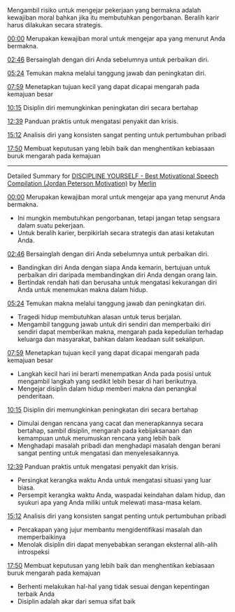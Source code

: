 Mengambil risiko untuk mengejar pekerjaan yang bermakna adalah kewajiban moral bahkan jika itu membutuhkan pengorbanan. Beralih karir harus dilakukan secara strategis.

[00:00](https://www.youtube.com/watch?v=rhjiANJVR6g&t=0) Merupakan kewajiban moral untuk mengejar apa yang menurut Anda bermakna.

[02:46](https://www.youtube.com/watch?v=rhjiANJVR6g&t=166) Bersainglah dengan diri Anda sebelumnya untuk perbaikan diri.

[05:24](https://www.youtube.com/watch?v=rhjiANJVR6g&t=324) Temukan makna melalui tanggung jawab dan peningkatan diri.

[07:59](https://www.youtube.com/watch?v=rhjiANJVR6g&t=479) Menetapkan tujuan kecil yang dapat dicapai mengarah pada kemajuan besar

[10:15](https://www.youtube.com/watch?v=rhjiANJVR6g&t=615) Disiplin diri memungkinkan peningkatan diri secara bertahap

[12:39](https://www.youtube.com/watch?v=rhjiANJVR6g&t=759) Panduan praktis untuk mengatasi penyakit dan krisis.

[15:12](https://www.youtube.com/watch?v=rhjiANJVR6g&t=912) Analisis diri yang konsisten sangat penting untuk pertumbuhan pribadi

[17:50](https://www.youtube.com/watch?v=rhjiANJVR6g&t=1070) Membuat keputusan yang lebih baik dan menghentikan kebiasaan buruk mengarah pada kemajuan

---------------------------------

Detailed Summary for [DISCIPLINE YOURSELF -  Best Motivational Speech Compilation (Jordan Peterson Motivation)](https://www.youtube.com/watch?v=rhjiANJVR6g) by [Merlin](https://merlin.foyer.work/)

[00:00](https://www.youtube.com/watch?v=rhjiANJVR6g&t=0) Merupakan kewajiban moral untuk mengejar apa yang menurut Anda bermakna.
- Ini mungkin membutuhkan pengorbanan, tetapi jangan tetap sengsara dalam suatu pekerjaan.
- Untuk beralih karier, berpikirlah secara strategis dan atasi ketakutan Anda.

[02:46](https://www.youtube.com/watch?v=rhjiANJVR6g&t=166) Bersainglah dengan diri Anda sebelumnya untuk perbaikan diri.
- Bandingkan diri Anda dengan siapa Anda kemarin, bertujuan untuk perbaikan diri daripada membandingkan diri Anda dengan orang lain.
- Bertindak rendah hati dan berusaha untuk mengatasi kekurangan diri Anda untuk menemukan makna dalam hidup.

[05:24](https://www.youtube.com/watch?v=rhjiANJVR6g&t=324) Temukan makna melalui tanggung jawab dan peningkatan diri.
- Tragedi hidup membutuhkan alasan untuk terus berjalan.
- Mengambil tanggung jawab untuk diri sendiri dan memperbaiki diri sendiri dapat memberikan makna, mengarah pada kepedulian terhadap keluarga dan masyarakat, bahkan dalam keadaan sulit sekalipun.

[07:59](https://www.youtube.com/watch?v=rhjiANJVR6g&t=479) Menetapkan tujuan kecil yang dapat dicapai mengarah pada kemajuan besar
- Langkah kecil hari ini berarti menempatkan Anda pada posisi untuk mengambil langkah yang sedikit lebih besar di hari berikutnya.
- Mengejar disiplin dalam hidup memberi makna dan penangkal penderitaan.

[10:15](https://www.youtube.com/watch?v=rhjiANJVR6g&t=615) Disiplin diri memungkinkan peningkatan diri secara bertahap
- Dimulai dengan rencana yang cacat dan menerapkannya secara bertahap, sambil disiplin, mengarah pada kebijaksanaan dan kemampuan untuk merumuskan rencana yang lebih baik
- Menghadapi masalah pribadi dan menghadapi masalah dengan berani sangat penting untuk mengatasi dan menyelesaikannya.

[12:39](https://www.youtube.com/watch?v=rhjiANJVR6g&t=759) Panduan praktis untuk mengatasi penyakit dan krisis.
- Persingkat kerangka waktu Anda untuk mengatasi situasi yang luar biasa.
- Persempit kerangka waktu Anda, waspadai keindahan dalam hidup, dan syukuri apa yang Anda miliki untuk melewati masa-masa kelam.

[15:12](https://www.youtube.com/watch?v=rhjiANJVR6g&t=912) Analisis diri yang konsisten sangat penting untuk pertumbuhan pribadi
- Percakapan yang jujur membantu mengidentifikasi masalah dan memperbaikinya
- Menolak disiplin diri dapat menyebabkan serangan eksternal alih-alih introspeksi

[17:50](https://www.youtube.com/watch?v=rhjiANJVR6g&t=1070) Membuat keputusan yang lebih baik dan menghentikan kebiasaan buruk mengarah pada kemajuan
- Berhenti melakukan hal-hal yang tidak sesuai dengan kepentingan terbaik Anda
- Disiplin adalah akar dari semua sifat baik